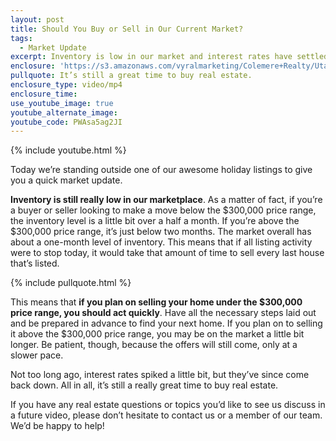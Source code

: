 ```yaml
---
layout: post
title: Should You Buy or Sell in Our Current Market?
tags:
  - Market Update
excerpt: Inventory is low in our market and interest rates have settled down after a slight uptick. What does this mean for you going forward?
enclosure: 'https://s3.amazonaws.com/vyralmarketing/Colemere+Realty/Utah+Real+Estate+Market+Update.mp4'
pullquote: It’s still a great time to buy real estate.
enclosure_type: video/mp4
enclosure_time:
use_youtube_image: true
youtube_alternate_image:
youtube_code: PWAsa5ag2JI
---
```



{% include youtube.html %}

Today we’re standing outside one of our awesome holiday listings to give you a quick market update.

**Inventory is still really low in our marketplace**. As a matter of fact, if you’re a buyer or seller looking to make a move below the $300,000 price range, the inventory level is a little bit over a half a month. If you’re above the $300,000 price range, it’s just below two months. The market overall has about a one-month level of inventory. This means that if all listing activity were to stop today, it would take that amount of time to sell every last house that’s listed.

{% include pullquote.html %}

This means that **if you plan on selling your home under the $300,000 price range, you should act quickly**. Have all the necessary steps laid out and be prepared in advance to find your next home. If you plan on to selling it above the $300,000 price range, you may be on the market a little bit longer. Be patient, though, because the offers will still come, only at a slower pace.

Not too long ago, interest rates spiked a little bit, but they’ve since come back down. All in all, it’s still a really great time to buy real estate.

If you have any real estate questions or topics you’d like to see us discuss in a future video, please don’t hesitate to contact us or a member of our team. We’d be happy to help!